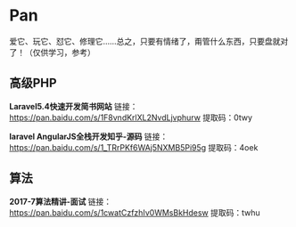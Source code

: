 # Pan
 爱它、玩它、怼它、修理它……总之，只要有情绪了，甭管什么东西，只要盘就对了！（仅供学习，参考）
 
## 高级PHP

**Laravel5.4快速开发简书网站** 链接：https://pan.baidu.com/s/1F8vndKrlXL2NvdLjvphurw  提取码：0twy 

**laravel AngularJS全栈开发知乎-源码** 链接：https://pan.baidu.com/s/1_TRrPKf6WAj5NXMB5Pi95g  提取码：4oek 

## 算法

**2017-7算法精讲-面试** 链接：https://pan.baidu.com/s/1cwatCzfzhIv0WMsBkHdesw  提取码：twhu 
